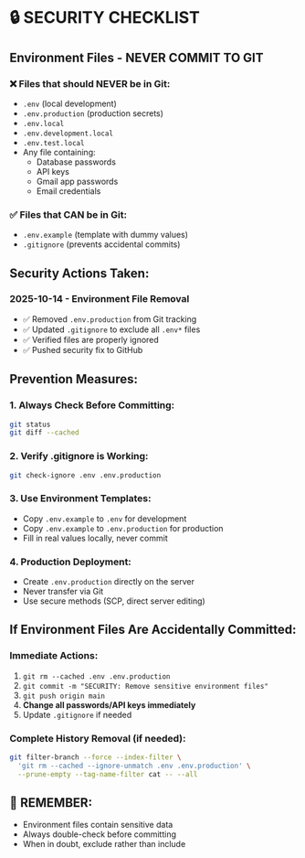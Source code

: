 # 🔒 SECURITY CHECKLIST

## Environment Files - NEVER COMMIT TO GIT

### ❌ Files that should NEVER be in Git:

- `.env` (local development)
- `.env.production` (production secrets)
- `.env.local`
- `.env.development.local`
- `.env.test.local`
- Any file containing:
  - Database passwords
  - API keys
  - Gmail app passwords
  - Email credentials

### ✅ Files that CAN be in Git:

- `.env.example` (template with dummy values)
- `.gitignore` (prevents accidental commits)

## Security Actions Taken:

### 2025-10-14 - Environment File Removal

- ✅ Removed `.env.production` from Git tracking
- ✅ Updated `.gitignore` to exclude all `.env*` files
- ✅ Verified files are properly ignored
- ✅ Pushed security fix to GitHub

## Prevention Measures:

### 1. Always Check Before Committing:

```bash
git status
git diff --cached
```

### 2. Verify .gitignore is Working:

```bash
git check-ignore .env .env.production
```

### 3. Use Environment Templates:

- Copy `.env.example` to `.env` for development
- Copy `.env.example` to `.env.production` for production
- Fill in real values locally, never commit

### 4. Production Deployment:

- Create `.env.production` directly on the server
- Never transfer via Git
- Use secure methods (SCP, direct server editing)

## If Environment Files Are Accidentally Committed:

### Immediate Actions:

1. `git rm --cached .env .env.production`
2. `git commit -m "SECURITY: Remove sensitive environment files"`
3. `git push origin main`
4. **Change all passwords/API keys immediately**
5. Update `.gitignore` if needed

### Complete History Removal (if needed):

```bash
git filter-branch --force --index-filter \
  'git rm --cached --ignore-unmatch .env .env.production' \
  --prune-empty --tag-name-filter cat -- --all
```

## 🚨 REMEMBER:

- Environment files contain sensitive data
- Always double-check before committing
- When in doubt, exclude rather than include

